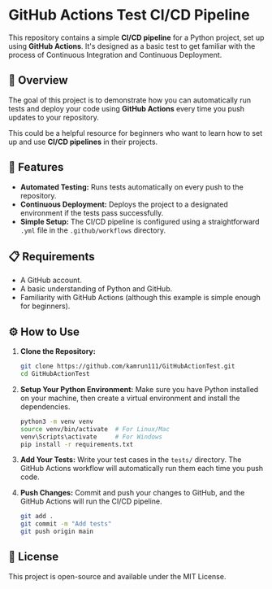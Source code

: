 # GitHub Actions Test CI/CD Pipeline

This repository contains a simple **CI/CD pipeline** for a Python project, set up using **GitHub Actions**. It's designed as a basic test to get familiar with the process of Continuous Integration and Continuous Deployment.

## 🚀 Overview

The goal of this project is to demonstrate how you can automatically run tests and deploy your code using **GitHub Actions** every time you push updates to your repository.

This could be a helpful resource for beginners who want to learn how to set up and use **CI/CD pipelines** in their projects.

## 🔧 Features

- **Automated Testing:** Runs tests automatically on every push to the repository.
- **Continuous Deployment:** Deploys the project to a designated environment if the tests pass successfully.
- **Simple Setup:** The CI/CD pipeline is configured using a straightforward `.yml` file in the `.github/workflows` directory.

## 📋 Requirements

- A GitHub account.
- A basic understanding of Python and GitHub.
- Familiarity with GitHub Actions (although this example is simple enough for beginners).

## ⚙️ How to Use

1. **Clone the Repository:**

   ```bash
   git clone https://github.com/kamrun111/GitHubActionTest.git
   cd GitHubActionTest
   ```

2. **Setup Your Python Environment:**
   Make sure you have Python installed on your machine, then create a virtual environment and install the dependencies.

   ```bash
   python3 -m venv venv
   source venv/bin/activate  # For Linux/Mac
   venv\Scripts\activate     # For Windows
   pip install -r requirements.txt
   ```

3. **Add Your Tests:**
   Write your test cases in the `tests/` directory. The GitHub Actions workflow will automatically run them each time you push code.

4. **Push Changes:**
   Commit and push your changes to GitHub, and the GitHub Actions will run the CI/CD pipeline.

   ```bash
   git add .
   git commit -m "Add tests"
   git push origin main
   ```

## 📜 License

This project is open-source and available under the MIT License.
